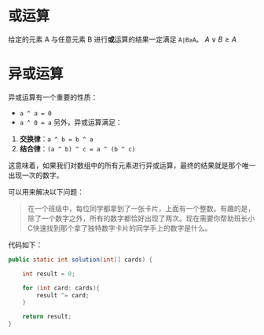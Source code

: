
# 或运算
给定的元素 A 与任意元素 B 进行**或**运算的结果一定满足 `A∣B≥A`。
$A \lor B \geq A$

# 异或运算
异或运算有一个重要的性质：
- `a ^ a = 0` 
- `a ^ 0 = a`
另外，异或运算满足：
1. **交换律**：`a ^ b = b ^ a`
2. **结合律**：`(a ^ b) ^ c = a ^ (b ^ c)`

这意味着，如果我们对数组中的所有元素进行异或运算，最终的结果就是那个唯一出现一次的数字。

可以用来解决以下问题：
> 在一个班级中，每位同学都拿到了一张卡片，上面有一个整数。有趣的是，除了一个数字之外，所有的数字都恰好出现了两次。现在需要你帮助班长小C快速找到那个拿了独特数字卡片的同学手上的数字是什么。


代码如下：
```java
public static int solution(int[] cards) {

	int result = 0;

	for (int card: cards){
		result ^= card;
	}

	return result;
}
```